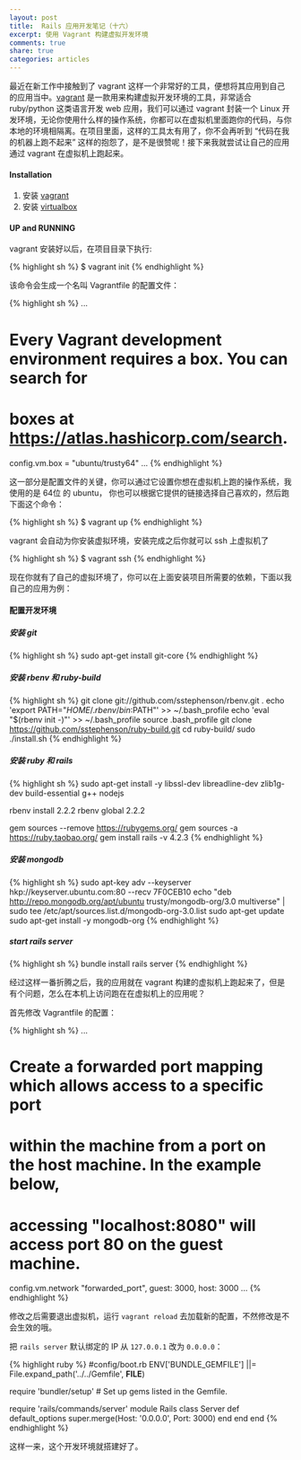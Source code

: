 ```yaml
---
layout: post
title:  Rails 应用开发笔记（十六）
excerpt: 使用 Vagrant 构建虚拟开发环境
comments: true
share: true
categories: articles
---
```


最近在新工作中接触到了 vagrant 这样一个非常好的工具，便想将其应用到自己的应用当中。[vagrant](https://www.vagrantup.com/) 是一款用来构建虚拟开发环境的工具，非常适合 ruby/python 这类语言开发 web 应用，我们可以通过 vagrant 封装一个 Linux 开发环境，无论你使用什么样的操作系统，你都可以在虚拟机里面跑你的代码，与你本地的环境相隔离。在项目里面，这样的工具太有用了，你不会再听到 “代码在我的机器上跑不起来” 这样的抱怨了，是不是很赞呢！接下来我就尝试让自己的应用通过 vagrant 在虚拟机上跑起来。

#### Installation

1. 安装 [vagrant](http://www.vagrantup.com/downloads)
2. 安装 [virtualbox](https://www.virtualbox.org/)

#### UP and RUNNING

vagrant 安装好以后，在项目目录下执行:

{% highlight sh %}
$ vagrant init
{% endhighlight %}

该命令会生成一个名叫 Vagrantfile 的配置文件：

{% highlight sh %}
...
# Every Vagrant development environment requires a box. You can search for
# boxes at https://atlas.hashicorp.com/search.
config.vm.box = "ubuntu/trusty64"
...
{% endhighlight %}

这一部分是配置文件的关键，你可以通过它设置你想在虚拟机上跑的操作系统，我使用的是 64位 的 ubuntu， 你也可以根据它提供的链接选择自己喜欢的，然后跑下面这个命令：

{% highlight sh %}
$ vagrant up
{% endhighlight %}

vagrant 会自动为你安装虚拟环境，安装完成之后你就可以 ssh 上虚拟机了

{% highlight sh %}
$ vagrant ssh
{% endhighlight %}

现在你就有了自己的虚拟环境了，你可以在上面安装项目所需要的依赖，下面以我自己的应用为例：

#### 配置开发环境

##### 安装 git

{% highlight sh %}
sudo apt-get install git-core
{% endhighlight %}

##### 安装 rbenv 和 ruby-build

{% highlight sh %}
git clone git://github.com/sstephenson/rbenv.git .
echo 'export PATH="$HOME/.rbenv/bin:$PATH"' >> ~/.bash_profile
echo 'eval "$(rbenv init -)"' >> ~/.bash_profile
source .bash_profile
git clone https://github.com/sstephenson/ruby-build.git
cd ruby-build/
sudo ./install.sh
{% endhighlight %}

##### 安装 ruby 和 rails

{% highlight sh %}
sudo apt-get install -y libssl-dev libreadline-dev zlib1g-dev build-essential g++ nodejs

rbenv install 2.2.2
rbenv global 2.2.2

gem sources --remove https://rubygems.org/
gem sources -a https://ruby.taobao.org/
gem install rails -v 4.2.3
{% endhighlight %}

##### 安装 mongodb

{% highlight sh %}
sudo apt-key adv --keyserver hkp://keyserver.ubuntu.com:80 --recv 7F0CEB10
echo "deb http://repo.mongodb.org/apt/ubuntu trusty/mongodb-org/3.0 multiverse" | sudo tee /etc/apt/sources.list.d/mongodb-org-3.0.list
sudo apt-get update
sudo apt-get install -y mongodb-org
{% endhighlight %}

##### start rails server

{% highlight sh %}
bundle install
rails server
{% endhighlight %}

经过这样一番折腾之后，我的应用就在 vagrant 构建的虚拟机上跑起来了，但是有个问题，怎么在本机上访问跑在在虚拟机上的应用呢？

首先修改 Vagrantfile 的配置：

{% highlight sh %}
...
# Create a forwarded port mapping which allows access to a specific port
# within the machine from a port on the host machine. In the example below,
# accessing "localhost:8080" will access port 80 on the guest machine.
config.vm.network "forwarded_port", guest: 3000, host: 3000
...
{% endhighlight %}

修改之后需要退出虚拟机，运行 `vagrant reload` 去加载新的配置，不然修改是不会生效的哦。

把 `rails server` 默认绑定的 IP 从 `127.0.0.1` 改为 `0.0.0.0`：

{% highlight ruby %}
#config/boot.rb
ENV['BUNDLE_GEMFILE'] ||= File.expand_path('../../Gemfile', __FILE__)

require 'bundler/setup' # Set up gems listed in the Gemfile.

require 'rails/commands/server'
module Rails
  class Server
    def default_options
      super.merge(Host:  '0.0.0.0', Port: 3000)
    end
  end
end
{% endhighlight %}

这样一来，这个开发环境就搭建好了。